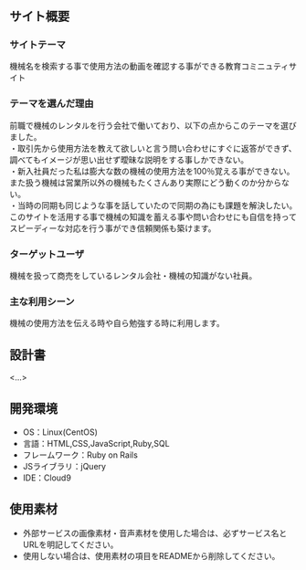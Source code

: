 # <MachineUseVideo>

## サイト概要
### サイトテーマ
機械名を検索する事で使用方法の動画を確認する事ができる教育コミニュティサイト

### テーマを選んだ理由
 前職で機械のレンタルを行う会社で働いており、以下の点からこのテーマを選びました。
 <br>・取引先から使用方法を教えて欲しいと言う問い合わせにすぐに返答ができず、調べてもイメージが思い出せず曖昧な説明をする事しかできない。
 <br>・新入社員だった私は膨大な数の機械の使用方法を100％覚える事ができない。また扱う機械は営業所以外の機械もたくさんあり実際にどう動くのか分からない。
 <br>・当時の同期も同じような事を話していたので同期の為にも課題を解決したい。
 <br>このサイトを活用する事で機械の知識を蓄える事や問い合わせにも自信を持ってスピーディーな対応を行う事ができ信頼関係も築けます。


### ターゲットユーザ
機械を扱って商売をしているレンタル会社・機械の知識がない社員。

### 主な利用シーン
機械の使用方法を伝える時や自ら勉強する時に利用します。

## 設計書
<...>

## 開発環境
- OS：Linux(CentOS)
- 言語：HTML,CSS,JavaScript,Ruby,SQL
- フレームワーク：Ruby on Rails
- JSライブラリ：jQuery
- IDE：Cloud9

## 使用素材
- 外部サービスの画像素材・音声素材を使用した場合は、必ずサービス名とURLを明記してください。
- 使用しない場合は、使用素材の項目をREADMEから削除してください。
